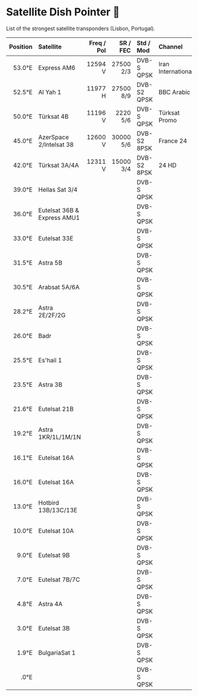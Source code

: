 # Satellite Dish Pointer :satellite:

List of the strongest satellite transponders (Lisbon, Portugal).

| Position | Satellite | Freq / Pol | SR / FEC | Std / Mod | Channel | SNR |
| -------: | :-------- | -------: | -----: | :------ | :------ | ------: |
| 53.0°E | Express AM6 | 12594 V | 27500 2/3 | DVB-S QPSK | Iran International | 26% 4.2dB |
| 52.5°E | Al Yah 1    | 11977 H | 27500 8/9 | DVB-S2 QPSK | BBC Arabic | 44% 7.2dB |
| 50.0°E | Türksat 4B  | 11196 V | 2220 5/6 | DVB-S QPSK | Türksat Promo | 43% 7.0dB |
| 45.0°E | AzerSpace 2/Intelsat 38 | 12600 V | 30000 5/6 | DVB-S2 8PSK | France 24 | 83% 13.5dB |
| 42.0°E | Türksat 3A/4A | 12311 V | 15000 3/4 | DVB-S2 8PSK | 24 HD | 54% 8.8dB |
| 39.0°E | Hellas Sat 3/4 |  |  | DVB-S QPSK |  |  |
| 36.0°E | Eutelsat 36B & Express AMU1 |  |  | DVB-S QPSK |  |  |
| 33.0°E | Eutelsat 33E |  |  | DVB-S QPSK |  |  |
| 31.5°E | Astra 5B |  |  | DVB-S QPSK |  |  |
| 30.5°E | Arabsat 5A/6A |  |  | DVB-S QPSK |  |  |
| 28.2°E | Astra 2E/2F/2G |  |  | DVB-S QPSK |  |  |
| 26.0°E | Badr |  |  | DVB-S QPSK |  |  |
| 25.5°E | Es'hail 1 |  |  | DVB-S QPSK |  |  |
| 23.5°E | Astra 3B |  |  | DVB-S QPSK |  |  |
| 21.6°E | Eutelsat 21B |  |  | DVB-S QPSK |  |  |
| 19.2°E | Astra 1KR/1L/1M/1N |  |  | DVB-S QPSK |  |  |
| 16.1°E | Eutelsat 16A |  |  | DVB-S QPSK |  |  |
| 16.0°E | Eutelsat 16A |  |  | DVB-S QPSK |  |  |
| 13.0°E | Hotbird 13B/13C/13E |  |  | DVB-S QPSK |  |  |
| 10.0°E | Eutelsat 10A |  |  | DVB-S QPSK |  |  |
| 9.0°E | Eutelsat 9B |  |  | DVB-S QPSK |  |  |
| 7.0°E | Eutelsat 7B/7C |  |  | DVB-S QPSK |  |  |
| 4.8°E | Astra 4A |  |  | DVB-S QPSK |  |  |
| 3.0°E | Eutelsat 3B |  |  | DVB-S QPSK |  |  |
| 1.9°E | BulgariaSat 1 |  |  | DVB-S QPSK |  |  |
| .0°E |  |  |  | DVB-S QPSK |  |  |
